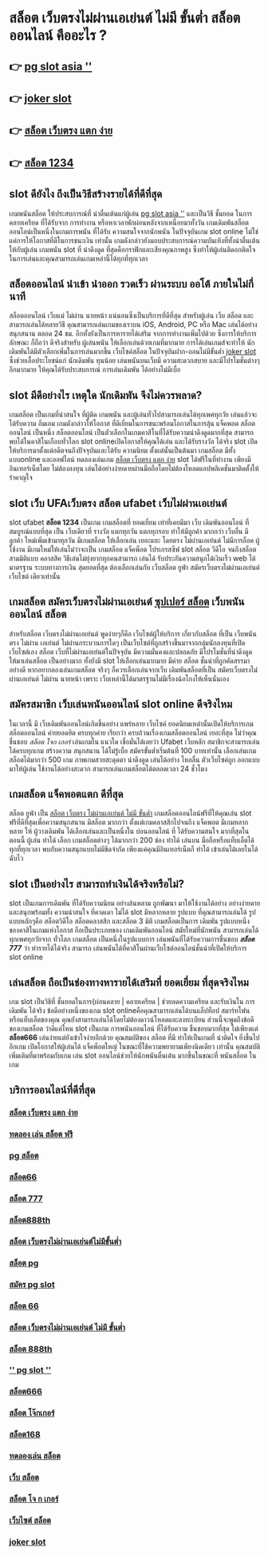 # สล็อต เว็บตรงไม่ผ่านเอเย่นต์ ไม่มี ขั้นต่ำ สล็อตออนไลน์ คืออะไร ?

## 👉 [pg slot asia ''](https://bio.link/madam168)
## 👉 [joker slot](https://bio.link/madam168)
## 👉 [สล็อต เว็บตรง แตก ง่าย](https://linkfly.to/madam168)
## 👉 [สล็อต 1234](https://bio.link/madam168)

##  slot  ดียังไง ถึงเป็นวิธีสร้างรายได้ที่ดีที่สุด 

เกมพนันสล็อต ให้ประสบการณ์ที่ น่าตื่นเต้นแก่ผู้เล่น [pg slot asia ''](https://bio.link/madam168)  และเป็นวิธี ชั้นยอด ในการคลายเครียด ที่ได้รับจาก การทำงาน หรือหาเวลาพักผ่อนหลังจากเหนื่อยมาทั้งวัน  เกมเดิมพันสล็อต ออนไลน์เป็นหนึ่งในเกมการพนัน ที่ได้รับ ความสนใจจากนักพนัน ในปัจจุบันเกม slot online ไม่ใช่แค่การให้โอกาสที่ดีในการชนะเงิน เท่านั้น เกมดังกล่าวยังมอบประสบการณ์ความบันเทิงที่ทั้งน่าตื่นเต้น ให้กับผู้เล่น เกมพนัน  slot ที่ น่าดึงดูด ที่สุดคือกราฟิกและเสียงคุณภาพสูง ซึ่งทำให้ผู้เล่นติดอกติดใจ ในการเล่นและคุณสามารถเล่นเกมเหล่านี้ได้ทุกที่ทุกเวลา 


##  สล็อตออนไลน์  นำเข้า   นำออก รวดเร็ว ผ่านระบบ ออโต้  ภายในไม่กี่นาที 

สล็อตออนไลน์ เว็บแม่ ไม่ผ่าน นายหน้า แน่นอนซึ่งเป็นบริการที่ดีที่สุด  สำหรับผู้เล่น เว็บ สล็อต  และสามารถเล่นได้หลายวิธี  คุณสามารถเล่นเกมของเราบน iOS, Android, PC หรือ Mac เล่นได้อย่างสนุกสนาน ตลอด 24 ชม. อีกทั้งยังเป็นการหารายได้เสริม จากการทำงานเพิ่มไปด้วย ซึ่งการให้บริการลักษณะ ก็ถือว่า ดีจริงสำหรับ ผู้เล่นพนัน ให้เลือกเล่นด้วยเกมที่มากมาย การได้เล่นเกมส์จะทำให้  นักเดิมพันได้มีตัวเลือกเพิ่มในการเล่นมากขึ้น  เว็บไซค์สล็อต ในปัจจุบันฝาก-ถอนไม่มีขั้นต่ำ [joker slot](https://linkfly.to/madam168) ซึ่งช่วยเอื้อประโยชน์แก่  นักเดิมพัน ทุนน้อย เล่นพนันบนเว็บมี ความสะดวกสบาย และมีโปรโมชั่นต่างๆอีกมากมาย ให้คุณได้รับประสบการณ์  การเล่นเดิมพัน ได้อย่างไม่มีเบื่อ

##  slot  มีดีอย่างไร เหตุใด นักเดิมพัน จึงไม่ควรพลาด?

เกมสล็อต เป็นเกมที่น่าสนใจ ที่ผู้ติด เกมพนัน และผู้เล่นทั่วไปสามารถเล่นได้ทุกเพศทุกวัย เล่นแล้วจะได้รับความ อิ่มเอม เกมดังกล่าวให้โอกาส ที่ดีเยี่ยมในการชนะพร้อมโอกาสในการลุ้น แจ็คพอต สล็อตออนไลน์ เป็นหนึ่ง สล็อตออนไลน์  เป็นตัวเลือกในเกมคาสิโนที่ได้รับความน่าดึงดูดมากที่สุด สามารถพบได้ในคาสิโนเกือบทั่วโลก slot onlineเปิดโอกาสให้คุณได้เล่น และได้รับรางวัล ได้จริง slot  เปิดให้บริการมาตั้งแต่อดีตจนถึงปัจจุบันและได้รับ ความนิยม ตั้งแต่นั้นเป็นต้นมา เกมสล็อต มีทั้งแบบonline และออฟไลน์ ทดลองเล่นเกม [สล็อต เว็บตรง แตก ง่าย](https://bio.link/madam168) slot ได้ฟรีในที่ทำงาน เพียงมีอินเทอร์เน็ตโดย ไม่ต้องลงทุน เล่นได้อย่างง่ายดายผ่านมือถือโดยไม่ต้องโหลดแอปพลิเคชั่นมาติดตั้งให้ รำคาญใจ


##  slot   เว็บ UFAเว็บตรง สล็อต  ufabet เว็บไม่ผ่านเอเย่นต์

 slot  ufabet  **สล็อต 1234** เป็นเกม เกมสล็อตที่ ยอดเยี่ยม เท่าที่เคยมีมา  เว็บ เดิมพันออนไลน์  ที่สมบูรณ์แบบที่สุด เป็น เว็บเดียวที่ รางวัล แตกทุกวัน แตกทุกรอบ ทำให้มีลูกค้า มากกว่า เว็บอื่น มีลูกค้า ใหม่เพิ่มเข้ามาทุกวัน มีเกมสล็อต ให้เลือกเล่น เยอะแยะ โดยตรง ไม่ผ่านเอเย่นต์  ไม่มีการล็อค  ผู้ใช้งาน  มีเกมใหม่ให้เล่นไม่ว่าจะเป็น  เกมสล็อต  แจ็คพ็อต  โปรเกรสซีฟ slot  สล็อต วีดีโอ จนถึงสล็อต สามมิติแบบ คลาสสิค วิธีเล่นไม่ยุ่งยากทุกคนสามารถ เล่นได้ รับประกันความสนุกได้เงินเร็ว  web  ได้มาตรฐาน ระบบทางการเงิน สุดยอดที่สุด ต้องเลือกเล่นกับ เว็บสล็อต   ยูฟ่า  สมัครเว็บตรงไม่ผ่านเอเย่นต์   เว็บไซต์  เดียวเท่านั้น


##  เกมสล็อต สมัครเว็บตรงไม่ผ่านเอเย่นต์  [ซุปเปอร์ สล็อต](https://heylink.me/madam168)  เว็บพนันออนไลน์ สล็อต 

สำหรับสล็อต  เว็บตรงไม่ผ่านเอเย่นต์   พูดง่ายๆก็คือ เว็บไซต์ผู้ให้บริการ เกี่ยวกับสล็อต  ที่เป็น  เว็บพนัน ตรง   ไม่ผ่าน เอเย่นต์  ไม่ผ่านกระบวนการใดๆ เป็นเว็บไซต์ที่ถูกสร้างขึ้นมาจากกลุ่มนักลงทุนที่เปิดเว็บไซต์เอง  สล็อต   เว็บที่ไม่ผ่านเอเย่นต์ในปัจจุบัน มีความมั่นคงและปลอดภัย มีโปรโมชั่นที่น่าดึงดูด ให้มาเล่นสล็อต เป็นอย่างมาก ทั้งยังมี slot ให้เลือกเล่นมากมาย มีค่าย สล็อต ชั้นนำที่ถูกคัดสรรมาอย่างดี หากอยากลองเล่นเกมสล็อต จริงๆ ก็ควรเลือกเล่นจากเว็บ เดิมพันสล็อตที่เป็น  สมัครเว็บตรงไม่ผ่านเอเย่นต์   ไม่ผ่าน นายหน้า  เพราะ เว็บเหล่านี้ได้มาตรฐานไม่มีเรื่องฉ้อโกงให้เห็นนั่นเอง


## สมัครสมาชิก  เว็บเล่นพนันออนไลน์ slot online ดีจริงไหม

 ในเวลานี้ มี เว็บเดิมพันออนไลน์เกิดขึ้นอย่าง แพร่หลาย  เว็บไซค์ ยอดนิยมเหล่านั้นเปิดให้บริการเกมสล็อตออนไลน์  ค่ายยอดฮิต ครบทุกค่าย  เรียกว่า  ครบถ้วนเรื่องเกมสล็อตออนไลน์ เยอะที่สุด ไม่ว่าคุณ ชื่นชอบ *สล็อต โจก เกอร์* เล่นเกมใน แนวใด   เชื่อมั่นได้เลยว่า  Ufabet เว็บหลัก สมาชิกจะสามารถเล่นได้ครบทุกเกม สร้างความ สนุกสนาน ได้ไม่รู้เบื่อ สมัครขั้นต่ำเริ่มต้นที่ 100 บาทเท่านั้น เลือกเล่นเกมสล็อตได้มากว่า 500 เกม ภาพเกมสวยสะดุดตา น่าดึงดูด เล่นได้อย่าง ไหลลื่น ตัวเว็บไซค์ถูก ออกแบบมาให้ผู้เล่น ใช้งานได้อย่างสะดวก สามารถเล่นเกมสล็อตได้ตลอดเวลา 24 ชั่วโมง

##  เกมสล็อต แจ็คพอตแตก ดีที่สุด

สล็อต  ยูฟ่า  เป็น [สล็อต เว็บตรง ไม่ผ่านเอเย่นต์ ไม่มี ขั้นต่ำ](https://heylink.me/madam168) เกมสล็อตออนไลน์ฟรีที่ให้คุณเล่น slot ฟรีที่ดีที่สุดเพื่อความสนุกสนาน มีสล็อต มากกว่า ตั้งแต่เกมคลาสสิกไปจนถึง แจ็คพอต  มีเกมหลากหลาย ให้ ผู้วางเดิมพัน ได้เลือกเล่นและเป็นหนึ่งใน  บ่อนออนไลน์ ที่  ได้รับความสนใจ มากที่สุดในตอนนี้  ผู้เล่น  ทำได้ เลือก เกมสล็อตต่างๆ ได้มากกว่า 200 ช่อง  ทำได้ เล่นบน มือถือหรือแท็บเล็ตได้ทุกที่ทุกเวลา พบกับความสนุกแบบไม่มีขีดจำกัด เพียงแค่คุณมีอินเทอร์เน็ตก็ ทำได้ เข้าเล่นได้เลยในได้ฉับไว 


##  slot  เป็นอย่างไร สามารถทำเงินได้จริงหรือไม่?

 slot  เป็นเกมการเดิมพัน ที่ได้รับความนิยม อย่างล้นหลาม ถูกพัฒนา  มาให้ใช้งานได้อย่าง อย่างง่ายดาย และสนุกพร้อมทั้ง  ความน่าสนใจ ที่คาดเดา  ไม่ได้  slot  มีหลากหลาย รูปแบบ  ที่คุณสามารถเล่นได้ รูปแบบหลักๆคือ  สล็อตวิดีโอ สล็อตคลาสสิก และสล็อต 3 มิติ เกมสล็อตเป็นการ เดิมพัน  รูปแบบหนึ่ง ของคาสิโนเกมแห่งโอกาส ถือเป็นประเภทของ เกมเดิมพันออนไลน์  สมัยใหม่ที่นักพนัน สามารถเล่นได้ทุกเพศทุกวัยจาก ทั่วโลก  เกมสล็อต  เป็นหนึ่งในรูปแบบการ เล่นพนันที่ได้รับความการชื่นชอบ ***สล็อต 777***  ว่า  ทำรายได้ได้จริง สามารถ เล่นพนันได้ที่คาสิโนผ่านเว็บไซต์ออนไลน์ชั้นนำที่เปิดให้บริการ slot online


## เล่นสล็อต ถือเป็นช่องทางหารายได้เสริมที่ ยอดเยี่ยม ที่สุดจริงไหม

เกม slot เป็นวิธีที่ ชั้นยอดในการ{ผ่อนคลาย | คลายเครียด | ช่วยลดความเครียด และรับเงินใน การเดิมพัน ได้จริง ข้อดีอย่างหนึ่งของเกม slot onlineคือคุณสามารถเล่นได้บนแล็ปท็อป สมาร์ทโฟน หรือแท็บเล็ตของคุณ คุณยังสามารถเล่นได้โดยไม่ต้องดาวน์โหลดและลงทะเบียน ส่วนนี้จะพูดถึงข้อดีของเกมสล็อต ว่าดีแค่ไหน  slot เป็นเกม การพนันออนไลน์ ที่ได้รับความ ชื่นชอบมากที่สุด ไม่เพียงแต่ **สล็อต666** เล่นง่ายแต่ยังเข้าใจง่ายอีกด้วย คุณสมบัติของ สล็อต ที่มี ทำให้เป็นเกมที่ น่าติดใจ ยิ่งขึ้นไปอีกเกม เปิดโอกาสให้ผู้เล่นได้ แจ็คพ็อตใหญ่ ในขณะที่ใช้ความพยายามเพียงนิดเดียว เท่านั้น คุณสมบัติเพิ่มเติมที่มาพร้อมกับเกม เล่น slot ออนไลน์ช่วยให้นักพนันตื่นเต้น มากขึ้นในขณะที่ พนันสล็อต ในเกม


## บริการออนไลน์ที่ดีที่สุด

### [สล็อต เว็บตรง แตก ง่าย](https://atom.io/themes/สล็อต%20เว็บตรง%20ไม่ผ่านเอเย่นต์%20ไม่มี%20ขั้นต่ำ%20โบนัสแตกง่าย%20แจกเครดิตฟรี155%20เครดิตฟรี105%20สมัครฟรี100%)
### [ทดลอง เล่น สล็อต ฟรี](https://atom.io/themes/สล็อต%20โจ๊ก%20เกอร์%20โบนัสแตกง่าย%20แจกเครดิตฟรี141%20เครดิตฟรี91%20สมัครฟรี100%)
### [pg สล็อต](https://atom.io/themes/สล็อต%20เว็บตรงไม่ผ่านเอเย่นต์ไม่มีขั้นต่ำ%20โบนัสแตกง่าย%20แจกเครดิตฟรี160%20เครดิตฟรี110%20สมัครฟรี100%)
### [สล็อต66](https://atom.io/themes/ทดลอง%20เล่น%20สล็อต%20pg%20โบนัสแตกง่าย%20แจกเครดิตฟรี112%20เครดิตฟรี62%20สมัครฟรี100%)
### [สล็อต 777](https://atom.io/themes/joker%20slot%20โบนัสแตกง่าย%20แจกเครดิตฟรี102%20เครดิตฟรี52%20สมัครฟรี100%)
### [สล็อต888th](https://atom.io/themes/สล็อต%20เว็บตรง%20แตก%20ง่าย%20โบนัสแตกง่าย%20แจกเครดิตฟรี165%20เครดิตฟรี115%20สมัครฟรี100%)
### [สล็อต เว็บตรงไม่ผ่านเอเย่นต์ไม่มีขั้นต่ำ](https://atom.io/themes/pg%20slot%20asia%20''%20โบนัสแตกง่าย%20แจกเครดิตฟรี152%20เครดิตฟรี102%20สมัครฟรี100%)
### [สล็อต pg](https://atom.io/themes/สล็อต%20เว็บตรง%20โบนัสแตกง่าย%20แจกเครดิตฟรี108%20เครดิตฟรี58%20สมัครฟรี100%)
### [สมัคร pg slot](https://atom.io/themes/pg%20slot%20เว็บ%20ตรง%20โบนัสแตกง่าย%20แจกเครดิตฟรี136%20เครดิตฟรี86%20สมัครฟรี100%)
### [สล็อต 66](https://atom.io/themes/สมัคร%20pg%20slot%20โบนัสแตกง่าย%20แจกเครดิตฟรี158%20เครดิตฟรี108%20สมัครฟรี100%)
### [สล็อต เว็บตรงไม่ผ่านเอเย่นต์ ไม่มี ขั้นต่ำ](https://atom.io/themes/สล็อต66%20โบนัสแตกง่าย%20แจกเครดิตฟรี143%20เครดิตฟรี93%20สมัครฟรี100%)
### [สล็อต 888th](https://atom.io/themes/สล็อต%20โบนัสแตกง่าย%20แจกเครดิตฟรี100%20เครดิตฟรี50%20สมัครฟรี100%)
### ['' pg slot ''](https://atom.io/themes/pg%20slotเว็บ%20ตรง%20โบนัสแตกง่าย%20แจกเครดิตฟรี135%20เครดิตฟรี85%20สมัครฟรี100%)
### [สล็อต666](https://atom.io/themes/สล็อต%20โจก%20เกอร์%20โบนัสแตกง่าย%20แจกเครดิตฟรี145%20เครดิตฟรี95%20สมัครฟรี100%)
### [สล็อต โจ๊กเกอร์](https://atom.io/themes/สล็อต%20ทดลอง%20เล่น%20โบนัสแตกง่าย%20แจกเครดิตฟรี157%20เครดิตฟรี107%20สมัครฟรี100%)
### [สล็อต168](https://atom.io/themes/ทดลอง%20เล่น%20สล็อต%20ฟรี%20โบนัสแตกง่าย%20แจกเครดิตฟรี137%20เครดิตฟรี87%20สมัครฟรี100%)
### [ทดลองเล่น สล็อต](https://atom.io/themes/''%20pg%20slot%20''%20โบนัสแตกง่าย%20แจกเครดิตฟรี104%20เครดิตฟรี54%20สมัครฟรี100%)
### [เว็บ สล็อต](https://atom.io/themes/สล็อต เว็บตรงไม่ผ่านเอเย่นต์ไม่มีขั้นต่ำ%20โบนัสแตกง่าย%20แจกเครดิตฟรี159%20เครดิตฟรี109%20สมัครฟรี100%)
### [สล็อต โจ ก เกอร์](https://atom.io/themes/สล็อต1234%20โบนัสแตกง่าย%20แจกเครดิตฟรี153%20เครดิตฟรี103%20สมัครฟรี100%)
### [เว็บไซต์ สล็อต](https://atom.io/themes/สล็อต%20เครดิตฟรี%20โบนัสแตกง่าย%20แจกเครดิตฟรี130%20เครดิตฟรี80%20สมัครฟรี100%)
### [joker slot](https://atom.io/themes/สล็อตxo%20โบนัสแตกง่าย%20แจกเครดิตฟรี117%20เครดิตฟรี67%20สมัครฟรี100%)